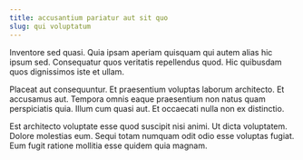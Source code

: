 ```yaml
---
title: accusantium pariatur aut sit quo
slug: qui voluptatum
---
```


Inventore sed quasi. Quia ipsam aperiam quisquam qui autem alias hic ipsum sed. Consequatur quos veritatis repellendus quod. Hic quibusdam quos dignissimos iste et ullam.

Placeat aut consequuntur. Et praesentium voluptas laborum architecto. Et accusamus aut. Tempora omnis eaque praesentium non natus quam perspiciatis quia. Illum cum quasi aut. Et occaecati nulla non ex distinctio.

Est architecto voluptate esse quod suscipit nisi animi. Ut dicta voluptatem. Dolore molestias eum. Sequi totam numquam odit odio esse voluptas fugiat. Eum fugit ratione mollitia esse quidem quia magnam.
